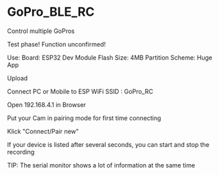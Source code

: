 # GoPro_BLE_RC
Control multiple GoPros

Test phase! Function unconfirmed!

Use:
Board: ESP32 Dev Module
Flash Size: 4MB
Partition Scheme: Huge App

Upload

Connect PC or Mobile to ESP WiFi SSID : GoPro_RC

Open 192.168.4.1 in Browser

Put your Cam in pairing mode for first time connecting

Klick "Connect/Pair new"

If your device is listed after several seconds, you can start and stop the recording

TIP: The serial monitor shows a lot of information at the same time
